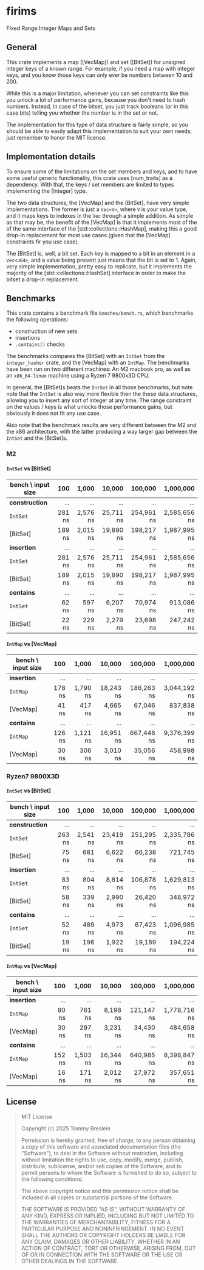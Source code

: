 # firims

FIxed Range Integer Maps and Sets

## General

This crate implements a map ([VecMap]) and set ([BitSet]) for unsigned integer keys
of a known range. For example, if you need a map with integer keys, and you know
those keys can only ever be numbers between 10 and 200.

While this is a major limitation, whenever you can set constraints like this you
unlock a lot of performance gains, because you don't need to hash numbers.
Instead, in case of the bitset, you just track booleans (or in this case bits)
telling you whether the number is in the set or not.

The implementation for this type of data structure is fairly simple, so you
should be able to easily adapt this implementation to suit your own needs; just
remember to honor the MIT license.

## Implementation details

To ensure some of the limitations on the set members and keys, and to have some
useful generic functionality, this crate uses [num_traits] as a dependency. With
that, the keys / set members are limited to types implementing the [Integer]
type.

The two data structures, the [VecMap] and the [BitSet], have very simple
implementations. The former is just a `Vec<V>`, where `V` is your value type,
and it maps keys to indexes in the `Vec` through a simple addition. As
simple as that may be, the benefit of the [VecMap] is that it implements most of
the of the same interface of the [std::collections::HashMap], making
this a good drop-in replacement for most use cases (given that the
[VecMap] constraints fir you use case).

The [BitSet] is, well, a bit set. Each key is mapped to a bit in an element in a
`Vec<u64>`, and a value being present just means that the bit is set to 1.
Again, very simple implementation, pretty easy to replicate, but it implements
the majority of the [std::collections::HashSet] interface in order to make the
bitset a drop-in replacement.

## Benchmarks

This crate contains a benchmark file `benches/bench.rs`, which benchmarks the
following operations:

- construction of new sets
- insertions
- `.contains()` checks

The benchmarks compares the [BitSet] with an `IntSet` from the `integer_hasher`
crate, and the [VecMap] with an `IntMap`. The benchmarks have been run on two
different machines: An M2 macbook pro, as well as an `x86_64-linux` machine
using a Ryzen 7 9800x3D CPU.

In general, the [BitSet]s beats the `IntSet` in all those benchmarks, but note
note that the `IntSet` is also way more flexible then the these data structures,
allowing you to insert any sort of integer at any time. The range constraint
on the values / keys is what unlocks those performance gains, but obviously
it does not fit any use case.

Also note that the benchmark results are very different between the M2 and the
x86 architecture, with the latter producing a way larger gap between the
`IntSet` and the [BitSet]s.

### M2

#### `IntSet` vs [BitSet]

| bench \ input size |    100 |    1,000 |    10,000 |    100,000 |    1,000,000 |
| ------------------ | -----: | -------: | --------: | ---------: | -----------: |
| **construction**   |    ... |      ... |       ... |        ... |          ... |
| `IntSet`           | 281 ns | 2,576 ns | 25,711 ns | 254,961 ns | 2,585,656 ns |
| [BitSet]           | 189 ns | 2,015 ns | 19,890 ns | 198,217 ns | 1,987,995 ns |
| **insertion**      |    ... |      ... |       ... |        ... |          ... |
| `IntSet`           | 281 ns | 2,576 ns | 25,711 ns | 254,961 ns | 2,585,656 ns |
| [BitSet]           | 189 ns | 2,015 ns | 19,890 ns | 198,217 ns | 1,987,995 ns |
| **contains**       |    ... |      ... |       ... |        ... |          ... |
| `IntSet`           |  62 ns |   597 ns |  6,207 ns |  70,974 ns |   913,086 ns |
| [BitSet]           |  22 ns |   229 ns |  2,279 ns |  23,698 ns |   247,242 ns |

#### `IntMap` vs [VecMap]

| bench \ input size |    100 |    1,000 |    10,000 |    100,000 |    1,000,000 |
| ------------------ | -----: | -------: | --------: | ---------: | -----------: |
| **insertion**      |    ... |      ... |       ... |        ... |          ... |
| `IntMap`           | 178 ns | 1,790 ns | 18,243 ns | 186,263 ns | 3,044,192 ns |
| [VecMap]           |  41 ns |   417 ns |  4,665 ns |  67,046 ns |   837,838 ns |
| **contains**       |    ... |      ... |       ... |        ... |          ... |
| `IntMap`           | 126 ns | 1,121 ns | 16,951 ns | 667,448 ns | 9,376,399 ns |
| [VecMap]           |  30 ns |   306 ns |  3,010 ns |  35,056 ns |   458,998 ns |

### Ryzen7 9800X3D

#### `IntSet` vs [BitSet]

| bench \ input size |    100 |    1,000 |    10,000 |    100,000 |    1,000,000 |
| ------------------ | -----: | -------: | --------: | ---------: | -----------: |
| **construction**   |    ... |      ... |       ... |        ... |          ... |
| `IntSet`           | 263 ns | 2,541 ns | 23,419 ns | 251,295 ns | 2,335,786 ns |
| [BitSet]           |  75 ns |   681 ns |  6,622 ns |  66,238 ns |   721,745 ns |
| **insertion**      |    ... |      ... |       ... |        ... |          ... |
| `IntSet`           |  83 ns |   804 ns |  8,814 ns | 106,878 ns | 1,629,813 ns |
| [BitSet]           |  58 ns |   339 ns |  2,990 ns |  26,420 ns |   348,972 ns |
| **contains**       |    ... |      ... |       ... |        ... |          ... |
| `IntSet`           |  52 ns |   489 ns |  4,973 ns |  67,423 ns | 1,096,985 ns |
| [BitSet]           |  19 ns |   196 ns |  1,922 ns |  19,189 ns |   194,224 ns |

#### `IntMap` vs [VecMap]

| bench \ input size |    100 |    1,000 |    10,000 |    100,000 |    1,000,000 |
| ------------------ | -----: | -------: | --------: | ---------: | -----------: |
| **insertion**      |    ... |      ... |       ... |        ... |          ... |
| `IntMap`           |  80 ns |   761 ns |  8,198 ns | 121,147 ns | 1,778,716 ns |
| [VecMap]           |  30 ns |   297 ns |  3,231 ns |  34,430 ns |   484,658 ns |
| **contains**       |    ... |      ... |       ... |        ... |          ... |
| `IntMap`           | 152 ns | 1,503 ns | 16,344 ns | 640,985 ns | 8,398,847 ns |
| [VecMap]           |  16 ns |   171 ns |  2,012 ns |  27,972 ns |   357,651 ns |

## License

> MIT License
>
> Copyright (c) 2025 Tommy Breslein
>
> Permission is hereby granted, free of charge, to any person obtaining a copy
> of this software and associated documentation files (the "Software"), to deal
> in the Software without restriction, including without limitation the rights
> to use, copy, modify, merge, publish, distribute, sublicense, and/or sell
> copies of the Software, and to permit persons to whom the Software is
> furnished to do so, subject to the following conditions:
>
> The above copyright notice and this permission notice shall be included in all
> copies or substantial portions of the Software.
>
> THE SOFTWARE IS PROVIDED "AS IS", WITHOUT WARRANTY OF ANY KIND, EXPRESS OR
> IMPLIED, INCLUDING BUT NOT LIMITED TO THE WARRANTIES OF MERCHANTABILITY,
> FITNESS FOR A PARTICULAR PURPOSE AND NONINFRINGEMENT. IN NO EVENT SHALL THE
> AUTHORS OR COPYRIGHT HOLDERS BE LIABLE FOR ANY CLAIM, DAMAGES OR OTHER
> LIABILITY, WHETHER IN AN ACTION OF CONTRACT, TORT OR OTHERWISE, ARISING FROM,
> OUT OF OR IN CONNECTION WITH THE SOFTWARE OR THE USE OR OTHER DEALINGS IN THE
> SOFTWARE.
